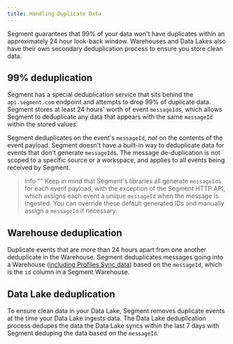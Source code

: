 ```yaml
---
title: Handling Duplicate Data
---
```


Segment guarantees that 99% of your data won't have duplicates within an approximately 24 hour look-back window. Warehouses and Data Lakes also have their own secondary deduplication process to ensure you store clean data.

## 99% deduplication

Segment has a special deduplication service that sits behind the `api.segment.com` endpoint and attempts to drop 99% of duplicate data. Segment stores at least 24 hours' worth of event `messageId`s, which allows Segment to deduplicate any data that appears with the same `messageId` within the stored values. 

Segment deduplicates on the event's `messageId`, _not_ on the contents of the event payload. Segment doesn't have a built-in way to deduplicate data for events that don't generate `messageId`s. The message de-duplication is not scoped to a specific source or a workspace, and applies to all events being received by Segment.

> info ""
> Keep in mind that Segment's libraries all generate `messageId`s for each event payload, with the exception of the Segment HTTP API, which assigns each event a unique `messageId` when the message is ingested. You can override these default generated IDs and manually assign a `messageId` if necessary.

## Warehouse deduplication
Duplicate events that are more than 24 hours apart from one another deduplicate in the Warehouse. Segment deduplicates messages going into a Warehouse ([including Profiles Sync data](/docs/unify/profiles-sync/)) based on the `messageId`, which is the `id` column in a Segment Warehouse.

## Data Lake deduplication
To ensure clean data in your Data Lake, Segment removes duplicate events at the time your Data Lake ingests data. The Data Lake deduplication process dedupes the data the Data Lake syncs within the last 7 days with Segment deduping the data based on the `messageId`.
